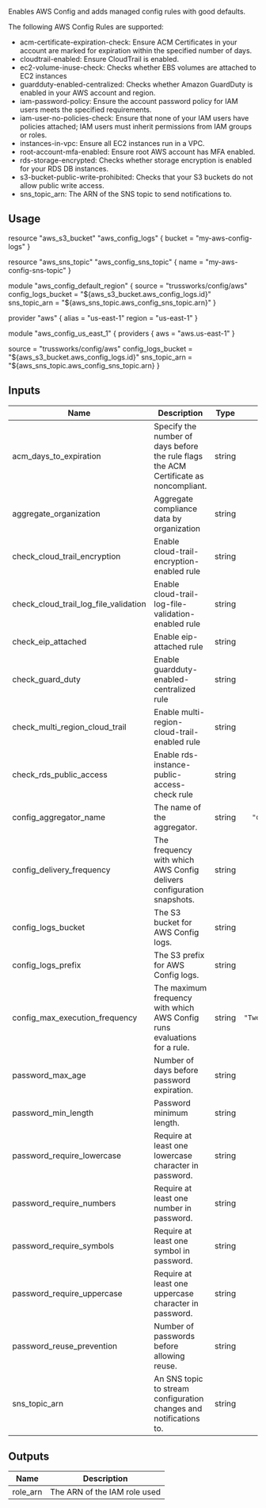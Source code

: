 <!-- BEGINNING OF PRE-COMMIT-TERRAFORM DOCS HOOK -->
Enables AWS Config and adds managed config rules with good defaults.

The following AWS Config Rules are supported:

* acm-certificate-expiration-check: Ensure ACM Certificates in your account are marked for expiration within the specified number of days.
* cloudtrail-enabled: Ensure CloudTrail is enabled.
* ec2-volume-inuse-check: Checks whether EBS volumes are attached to EC2 instances
* guardduty-enabled-centralized: Checks whether Amazon GuardDuty is enabled in your AWS account and region.
* iam-password-policy: Ensure the account password policy for IAM users meets the specified requirements.
* iam-user-no-policies-check: Ensure that none of your IAM users have policies attached; IAM users must inherit permissions from IAM groups or roles.
* instances-in-vpc: Ensure all EC2 instances run in a VPC.
* root-account-mfa-enabled: Ensure root AWS account has MFA enabled.
* rds-storage-encrypted: Checks whether storage encryption is enabled for your RDS DB instances.
* s3-bucket-public-write-prohibited: Checks that your S3 buckets do not allow public write access.
* sns_topic_arn: The ARN of the SNS topic to send notifications to.

## Usage

resource "aws_s3_bucket" "aws_config_logs" {
  bucket = "my-aws-config-logs"
}

resource "aws_sns_topic" "aws_config_sns_topic" {
  name = "my-aws-config-sns-topic"
}

module "aws_config_default_region" {
  source             = "trussworks/config/aws"
  config_logs_bucket = "${aws_s3_bucket.aws_config_logs.id}"
  sns_topic_arn      = "${aws_sns_topic.aws_config_sns_topic.arn}"
}

provider "aws" {
  alias  = "us-east-1"
  region = "us-east-1"
}

module "aws_config_us_east_1" {
  providers {
    aws = "aws.us-east-1"
  }

  source             = "trussworks/config/aws"
  config_logs_bucket = "${aws_s3_bucket.aws_config_logs.id}"
  sns_topic_arn      = "${aws_sns_topic.aws_config_sns_topic.arn}
}

## Inputs

| Name | Description | Type | Default | Required |
|------|-------------|:----:|:-----:|:-----:|
| acm\_days\_to\_expiration | Specify the number of days before the rule flags the ACM Certificate as noncompliant. | string | `"14"` | no |
| aggregate\_organization | Aggregate compliance data by organization | string | `"false"` | no |
| check\_cloud\_trail\_encryption | Enable cloud-trail-encryption-enabled rule | string | `"false"` | no |
| check\_cloud\_trail\_log\_file\_validation | Enable cloud-trail-log-file-validation-enabled rule | string | `"false"` | no |
| check\_eip\_attached | Enable eip-attached rule | string | `"false"` | no |
| check\_guard\_duty | Enable guardduty-enabled-centralized rule | string | `"false"` | no |
| check\_multi\_region\_cloud\_trail | Enable multi-region-cloud-trail-enabled rule | string | `"false"` | no |
| check\_rds\_public\_access | Enable rds-instance-public-access-check rule | string | `"false"` | no |
| config\_aggregator\_name | The name of the aggregator. | string | `"organization"` | no |
| config\_delivery\_frequency | The frequency with which AWS Config delivers configuration snapshots. | string | `"Six_Hours"` | no |
| config\_logs\_bucket | The S3 bucket for AWS Config logs. | string | n/a | yes |
| config\_logs\_prefix | The S3 prefix for AWS Config logs. | string | `"config"` | no |
| config\_max\_execution\_frequency | The maximum frequency with which AWS Config runs evaluations for a rule. | string | `"TwentyFour_Hours"` | no |
| password\_max\_age | Number of days before password expiration. | string | `"90"` | no |
| password\_min\_length | Password minimum length. | string | `"14"` | no |
| password\_require\_lowercase | Require at least one lowercase character in password. | string | `"true"` | no |
| password\_require\_numbers | Require at least one number in password. | string | `"true"` | no |
| password\_require\_symbols | Require at least one symbol in password. | string | `"true"` | no |
| password\_require\_uppercase | Require at least one uppercase character in password. | string | `"true"` | no |
| password\_reuse\_prevention | Number of passwords before allowing reuse. | string | `"24"` | no |
| sns\_topic\_arn | An SNS topic to stream configuration changes and notifications to. | string | `""` | no |

## Outputs

| Name | Description |
|------|-------------|
| role\_arn | The ARN of the IAM role used |

<!-- END OF PRE-COMMIT-TERRAFORM DOCS HOOK -->

